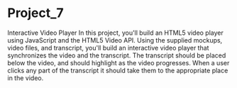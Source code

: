 # Project_7
Interactive Video Player
In this project, you'll build an HTML5 video player using JavaScript and the HTML5 Video API. Using the supplied mockups, video files, and transcript, you'll build an interactive video player that synchronizes the video and the transcript. The transcript should be placed below the video, and should highlight as the video progresses. When a user clicks any part of the transcript it should take them to the appropriate place in the video.

